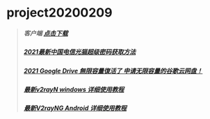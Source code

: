 # project20200209
>##### 客户端 [点击下载](https://github.com/DIDOUSUN/project20200209/wiki/DIDOU_demo--Client)
>##### [2021最新中国电信光猫超级密码获取方法](https://github.com/DIDOUSUN/project20200209/wiki/2021%E6%9C%80%E6%96%B0%E4%B8%AD%E5%9B%BD%E7%94%B5%E4%BF%A1%E5%85%89%E7%8C%AB%E8%B6%85%E7%BA%A7%E5%AF%86%E7%A0%81%E8%8E%B7%E5%8F%96%E6%96%B9%E6%B3%95)
>##### [2021 Google Drive 無限容量復活了 申请无限容量的谷歌云网盘！](https://github.com/DIDOUSUN/project20200209/wiki/2021-Google-Drive-%E7%84%A1%E9%99%90%E5%AE%B9%E9%87%8F%E5%BE%A9%E6%B4%BB%E4%BA%86%E7%94%B3%E8%AF%B7%E6%97%A0%E9%99%90%E5%AE%B9%E9%87%8F%E7%9A%84%E8%B0%B7%E6%AD%8C%E4%BA%91%E7%BD%91%E7%9B%98%EF%BC%81)
>##### [最新v2rayN windows 详细使用教程](https://github.com/DIDOUSUN/project20200209/wiki/%E6%9C%80%E6%96%B0v2rayN-windows-%E8%AF%A6%E7%BB%86%E4%BD%BF%E7%94%A8%E6%95%99%E7%A8%8B)
>##### [最新V2rayNG Android 详细使用教程](https://github.com/DIDOUSUN/project20200209/wiki/%E6%9C%80%E6%96%B0V2rayNG--Android-%E8%AF%A6%E7%BB%86%E4%BD%BF%E7%94%A8%E6%95%99%E7%A8%8B)


